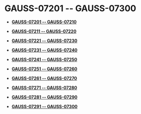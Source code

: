 # GAUSS-07201 -- GAUSS-07300<a name="EN-US_TOPIC_0302073237"></a>

-   **[GAUSS-07201 -- GAUSS-07210](gauss-07201----gauss-07210.md)**  

-   **[GAUSS-07211 -- GAUSS-07220](gauss-07211----gauss-07220.md)**  

-   **[GAUSS-07221 -- GAUSS-07230](gauss-07221----gauss-07230.md)**  

-   **[GAUSS-07231 -- GAUSS-07240](gauss-07231----gauss-07240.md)**  

-   **[GAUSS-07241 -- GAUSS-07250](gauss-07241----gauss-07250.md)**  

-   **[GAUSS-07251 -- GAUSS-07260](gauss-07251----gauss-07260.md)**  

-   **[GAUSS-07261 -- GAUSS-07270](gauss-07261----gauss-07270.md)**  

-   **[GAUSS-07271 -- GAUSS-07280](gauss-07271----gauss-07280.md)**  

-   **[GAUSS-07281 -- GAUSS-07290](gauss-07281----gauss-07290.md)**  

-   **[GAUSS-07291 -- GAUSS-07300](gauss-07291----gauss-07300.md)**  


